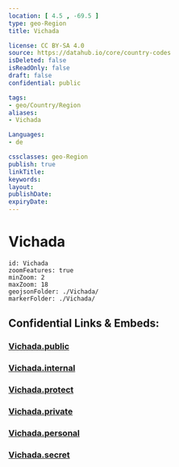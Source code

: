```yaml
---
location: [ 4.5 , -69.5 ] 
type: geo-Region
title: Vichada

license: CC BY-SA 4.0
source: https://datahub.io/core/country-codes
isDeleted: false
isReadOnly: false
draft: false
confidential: public

tags:
- geo/Country/Region
aliases:
- Vichada

Languages:
- de

cssclasses: geo-Region
publish: true
linkTitle: 
keywords: 
layout: 
publishDate: 
expiryDate: 
---
```


# Vichada

```leaflet
id: Vichada
zoomFeatures: true 
minZoom: 2 
maxZoom: 18
geojsonFolder: ./Vichada/
markerFolder: ./Vichada/
```


## Confidential Links & Embeds: 

### [Vichada.public](/_public/\Earth\Continent\America~South\Colombia\departments~ColombiaVichada.public.md) 

### [Vichada.internal](/_internal/\Earth\Continent\America~South\Colombia\departments~ColombiaVichada.internal.md) 

### [Vichada.protect](/_protect/\Earth\Continent\America~South\Colombia\departments~ColombiaVichada.protect.md) 

### [Vichada.private](/_private/\Earth\Continent\America~South\Colombia\departments~ColombiaVichada.private.md) 

### [Vichada.personal](/_personal/\Earth\Continent\America~South\Colombia\departments~ColombiaVichada.personal.md) 

### [Vichada.secret](/_secret/\Earth\Continent\America~South\Colombia\departments~ColombiaVichada.secret.md)

